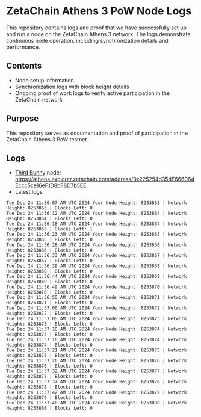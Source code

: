 # ZetaChain Athens 3 PoW Node Logs
This repository contains logs and proof that we have successfully set up and run a node on the ZetaChain Athens 3 network. The logs demonstrate continuous node operation, including synchronization details and performance.

## Contents
- Node setup information
- Synchronization logs with block height details
- Ongoing proof of work logs to verify active participation in the ZetaChain network

## Purpose
This repository serves as documentation and proof of participation in the ZetaChain Athens 3 PoW testnet.

## Logs

- [Third Bunny](https://thirdbunny.xyz/) node: https://athens.explorer.zetachain.com/address/0x225254d35dE666064Eccc5ce16eF1D8bF8D7b5EE
- Latest logs:
```
Tue Dec 24 11:36:07 AM UTC 2024 Your Node Height: 8253863 | Network Height: 8253863 | Blocks Left: 0
Tue Dec 24 11:36:12 AM UTC 2024 Your Node Height: 8253864 | Network Height: 8253864 | Blocks Left: 0
Tue Dec 24 11:36:18 AM UTC 2024 Your Node Height: 8253864 | Network Height: 8253865 | Blocks Left: 1
Tue Dec 24 11:36:23 AM UTC 2024 Your Node Height: 8253865 | Network Height: 8253865 | Blocks Left: 0
Tue Dec 24 11:36:28 AM UTC 2024 Your Node Height: 8253866 | Network Height: 8253866 | Blocks Left: 0
Tue Dec 24 11:36:33 AM UTC 2024 Your Node Height: 8253867 | Network Height: 8253867 | Blocks Left: 0
Tue Dec 24 11:36:39 AM UTC 2024 Your Node Height: 8253868 | Network Height: 8253868 | Blocks Left: 0
Tue Dec 24 11:36:44 AM UTC 2024 Your Node Height: 8253869 | Network Height: 8253869 | Blocks Left: 0
Tue Dec 24 11:36:49 AM UTC 2024 Your Node Height: 8253870 | Network Height: 8253870 | Blocks Left: 0
Tue Dec 24 11:36:55 AM UTC 2024 Your Node Height: 8253871 | Network Height: 8253871 | Blocks Left: 0
Tue Dec 24 11:37:00 AM UTC 2024 Your Node Height: 8253872 | Network Height: 8253872 | Blocks Left: 0
Tue Dec 24 11:37:05 AM UTC 2024 Your Node Height: 8253873 | Network Height: 8253873 | Blocks Left: 0
Tue Dec 24 11:37:10 AM UTC 2024 Your Node Height: 8253874 | Network Height: 8253874 | Blocks Left: 0
Tue Dec 24 11:37:16 AM UTC 2024 Your Node Height: 8253874 | Network Height: 8253874 | Blocks Left: 0
Tue Dec 24 11:37:21 AM UTC 2024 Your Node Height: 8253875 | Network Height: 8253875 | Blocks Left: 0
Tue Dec 24 11:37:26 AM UTC 2024 Your Node Height: 8253876 | Network Height: 8253876 | Blocks Left: 0
Tue Dec 24 11:37:32 AM UTC 2024 Your Node Height: 8253877 | Network Height: 8253877 | Blocks Left: 0
Tue Dec 24 11:37:37 AM UTC 2024 Your Node Height: 8253878 | Network Height: 8253878 | Blocks Left: 0
Tue Dec 24 11:37:42 AM UTC 2024 Your Node Height: 8253879 | Network Height: 8253879 | Blocks Left: 0
Tue Dec 24 11:37:48 AM UTC 2024 Your Node Height: 8253880 | Network Height: 8253880 | Blocks Left: 0
```
